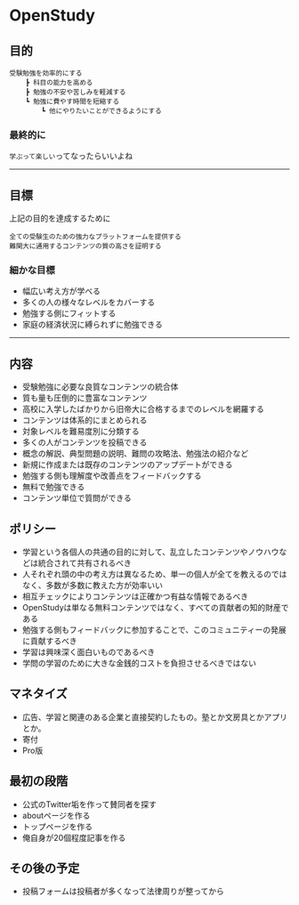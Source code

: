 # OpenStudy

## 目的

    受験勉強を効率的にする
        ┣ 科目の能力を高める
        ┣ 勉強の不安や苦しみを軽減する
        ┗ 勉強に費やす時間を短縮する
            ┗ 他にやりたいことができるようにする

### 最終的に

`学ぶって楽しい`ってなったらいいよね

***

## 目標

上記の目的を達成するために

    全ての受験生のための強力なプラットフォームを提供する
    難関大に通用するコンテンツの質の高さを証明する


### 細かな目標

- 幅広い考え方が学べる
- 多くの人の様々なレベルをカバーする
- 勉強する側にフィットする
- 家庭の経済状況に縛られずに勉強できる

***

## 内容

- 受験勉強に必要な良質なコンテンツの統合体
- 質も量も圧倒的に豊富なコンテンツ
- 高校に入学したばかりから旧帝大に合格するまでのレベルを網羅する
- コンテンツは体系的にまとめられる
- 対象レベルを難易度別に分類する
- 多くの人がコンテンツを投稿できる
- 概念の解説、典型問題の説明、難問の攻略法、勉強法の紹介など
- 新規に作成または既存のコンテンツのアップデートができる
- 勉強する側も理解度や改善点をフィードバックする
- 無料で勉強できる
- コンテンツ単位で質問ができる


## ポリシー

- 学習という各個人の共通の目的に対して、乱立したコンテンツやノウハウなどは統合されて共有されるべき
- 人それぞれ頭の中の考え方は異なるため、単一の個人が全てを教えるのではなく、多数が多数に教えた方が効率いい
- 相互チェックによりコンテンツは正確かつ有益な情報であるべき
- OpenStudyは単なる無料コンテンツではなく、すべての貢献者の知的財産である
- 勉強する側もフィードバックに参加することで、このコミュニティーの発展に貢献するべき
- 学習は興味深く面白いものであるべき
- 学問の学習のために大きな金銭的コストを負担させるべきではない


## マネタイズ

- 広告、学習と関連のある企業と直接契約したもの。塾とか文房具とかアプリとか。
- 寄付
- Pro版




## 最初の段階

- 公式のTwitter垢を作って賛同者を探す
- aboutページを作る
- トップページを作る
- 俺自身が20個程度記事を作る


## その後の予定

- 投稿フォームは投稿者が多くなって法律周りが整ってから